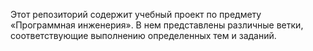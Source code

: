 Этот репозиторий содержит учебный проект по предмету «Программная инженерия». 
В нем представлены различные ветки, соответствующие выполнению определенных тем и заданий.
